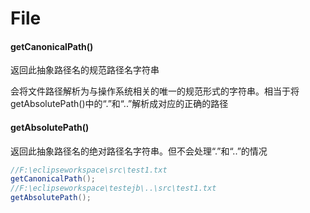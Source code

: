# File



#### getCanonicalPath()

返回此抽象路径名的规范路径名字符串

会将文件路径解析为与操作系统相关的唯一的规范形式的字符串。相当于将getAbsolutePath()中的“.”和“..”解析成对应的正确的路径

#### getAbsolutePath()

返回此抽象路径名的绝对路径名字符串。但不会处理“.”和“..”的情况

```java
//F:\eclipseworkspace\src\test1.txt
getCanonicalPath();
//F:\eclipseworkspace\testejb\..\src\test1.txt
getAbsolutePath();
```

